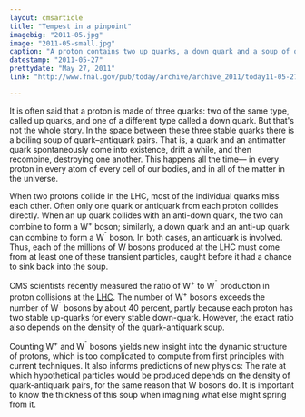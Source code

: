```yaml
---
layout: cmsarticle
title: "Tempest in a pinpoint"
imagebig: "2011-05.jpg"
image: "2011-05-small.jpg"
caption: "A proton contains two up quarks, a down quark and a soup of quark-antiquark pairs, seething below the surface."
datestamp: "2011-05-27"
prettydate: "May 27, 2011"
link: "http://www.fnal.gov/pub/today/archive/archive_2011/today11-05-27.html"

---
```


It is often said that a proton is made of three quarks: two of the same type, called up quarks, and one of a different type called a down quark. But that's not the whole story. In the space between these three stable quarks there is a boiling soup of quark–antiquark pairs. That is, a quark and an antimatter quark spontaneously come into existence, drift a while, and then recombine, destroying one another. This happens all the time— in every proton in every atom of every cell of our bodies, and in all of the matter in the universe.

When two protons collide in the LHC, most of the individual quarks miss each other. Often only one quark or antiquark from each proton collides directly. When an up quark collides with an anti-down quark, the two can combine to form a W<sup>+</sup> boson; similarly, a down quark and an anti-up quark can combine to form a W<sup>¯</sup> boson. In both cases, an antiquark is involved. Thus, each of the millions of W bosons produced at the LHC must come from at least one of these transient particles, caught before it had a chance to sink back into the soup.

CMS scientists recently measured the ratio of W<sup>+</sup> to W<sup>¯</sup> production in proton collisions at the [LHC](http://arxiv.org/abs/1103.3470). The number of W<sup>+</sup> bosons exceeds the number of W<sup>¯</sup> bosons by about 40 percent, partly because each proton has two stable up-quarks for every stable down-quark. However, the exact ratio also depends on the density of the quark-antiquark soup.

Counting W<sup>+</sup> and W<sup>¯</sup> bosons yields new insight into the dynamic structure of protons, which is too complicated to compute from first principles with current techniques. It also informs predictions of new physics: The rate at which hypothetical particles would be produced depends on the density of quark-antiquark pairs, for the same reason that W bosons do. It is important to know the thickness of this soup when imagining what else might spring from it.


